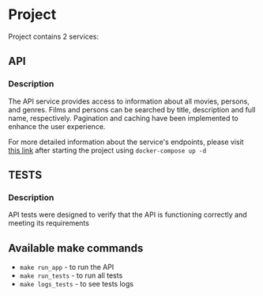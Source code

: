 # Project

Project contains 2 services:
## API

### Description
The API service provides access to information about all movies, persons, and genres. 
Films and persons can be searched by title, description and full name, respectively. 
Pagination and caching have been implemented to enhance the user experience.

For more detailed information about the service's endpoints, 
please visit [this link](http://0.0.0.0:8000/api/openapi) after starting the project 
using `docker-compose up -d`

## TESTS 
### Description
API tests were designed to verify that the API is functioning correctly and 
meeting its requirements

## Available make commands
 - `make run_app` - to run the API
 - `make run_tests` - to run all tests
 - `make logs_tests` - to see tests logs
